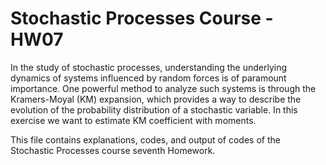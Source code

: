 # Stochastic Processes Course - HW07
In the study of stochastic processes, understanding the underlying dynamics of systems
influenced by random forces is of paramount importance. One powerful method to analyze
such systems is through the Kramers-Moyal (KM) expansion, which provides a way to
describe the evolution of the probability distribution of a stochastic variable. In this exercise
we want to estimate KM coefficient with moments.

This file contains explanations, codes, and output of codes of the Stochastic Processes course seventh Homework. 
